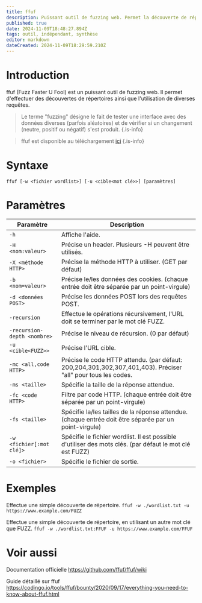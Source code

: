 ```yaml
---
title: ffuf
description: Puissant outil de fuzzing web. Permet la découverte de répertoires, et l'utilisation de diverses requêtes.
published: true
date: 2024-11-09T18:48:27.894Z
tags: outil, indépendant, synthèse
editor: markdown
dateCreated: 2024-11-09T18:29:59.210Z
---
```


# Introduction

ffuf (Fuzz Faster U Fool) est un puissant outil de fuzzing web. Il permet d'effectuer des découvertes de répertoires ainsi que l'utilisation de diverses requêtes.

> Le terme "fuzzing" désigne le fait de tester une interface avec des données diverses (parfois aléatoires) et de vérifier si un changement (neutre, positif ou négatif) s'est produit.
> {.is-info}

> ffuf est disponible au téléchargement [ici](https://github.com/ffuf/ffuf)
> {.is-info}

# Syntaxe

`ffuf [-w <fichier wordlist>] [-u <cible<mot clé>>] [paramètres]`

# Paramètres

| Paramètre                   | Description                                                                                                  |
| --------------------------- | ------------------------------------------------------------------------------------------------------------ |
| `-h`                        | Affiche l'aide.                                                                                              |
| `-H <nom:valeur>`           | Précise un header. Plusieurs -H peuvent être utilisés.                                                       |
| `-X <méthode HTTP>`         | Précise la méthode HTTP à utiliser. (GET par défaut)                                                         |
| `-b <nom=valeur>`           | Précise le/les données des cookies. (chaque entrée doit être séparée par un point-virgule)                   |
| `-d <données POST>`         | Précise les données POST lors des requêtes POST.                                                             |
| `-recursion`                | Effectue le opérations récursivement, l'URL doit se terminer par le mot clé FUZZ.                            |
| `-recursion-depth <nombre>` | Précise le niveau de récursion. (0 par défaut)                                                               |
| `-u <cible<FUZZ>>`          | Précise l'URL cible.                                                                                         |
| `-mc <all,code HTTP>`       | Précise le code HTTP attendu. (par défaut: 200,204,301,302,307,401,403). Préciser "all" pour tous les codes. |
| `-ms <taille>`              | Spécifie la taille de la réponse attendue.                                                                   |
| `-fc <code HTTP>`           | Filtre par code HTTP. (chaque entrée doit être séparée par un point-virgule)                                 |
| `-fs <taille>`              | Spécifie la/les tailles de la réponse attendue. (chaque entrée doit être séparée par un point-virgule)       |
| `-w <fichier[:mot clé]>`    | Spécifie le fichier wordlist. Il est possible d'utiliser des mots clés. (par défaut le mot clé est FUZZ)     |
| `-o <fichier>`              | Spécifie le fichier de sortie.                                                                               |

# Exemples

Effectue une simple découverte de répertoire.
`ffuf -w ./wordlist.txt -u https://www.example.com/FUZZ`

Effectue une simple découverte de répertoire, en utilisant un autre mot clé que FUZZ.
`ffuf -w ./wordlist.txt:FFUF -u https://www.example.com/FFUF`

# Voir aussi

Documentation officielle
https://github.com/ffuf/ffuf/wiki

Guide détaillé sur ffuf
https://codingo.io/tools/ffuf/bounty/2020/09/17/everything-you-need-to-know-about-ffuf.html
